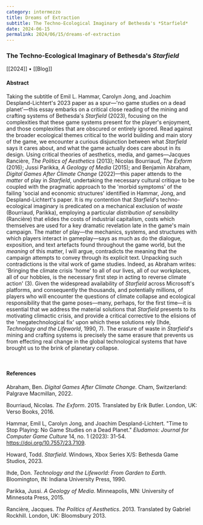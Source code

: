 ```yaml
---
category: intermezzo
title: Dreams of Extraction
subtitle: The Techno-Ecological Imaginary of Bethesda's *Starfield*
date: 2024-06-15
permalink: 2024/06/15/dreams-of-extraction
---
```


### The Techno-Ecological Imaginary of Bethesda's *Starfield*

[[2024]] • [[Blog]]

#### Abstract

Taking the subtitle of Emil L. Hammar, Carolyn Jong, and Joachim Despland-Lichtert's 2023 paper as a spur—'no game studies on a dead planet'—this essay embarks on a critical close reading of the mining and crafting systems of Bethesda's *Starfield* (2023), focusing on the complexities that these game systems present for the player's enjoyment, and those complexities that are obscured or entirely ignored. Read against the broader ecological themes critical to the world building and main story of the game, we encounter a curious disjunction between what *Starfield* says it cares about, and what the game actually does care about in its design. Using critical theories of aesthetics, media, and games—Jacques Rancière, *The Politics of Aesthetics* (2013); Nicolas Bourriaud, *The Exform* (2016); Jussi Parikka, *A Geology of Media* (2015); and Benjamin Abraham, *Digital Games After Climate Change* (2022)—this paper attends to the *matter* of play in *Starfield*, undertaking the necessary cultural critique to be coupled with the pragmatic approach to the 'morbid symptoms' of the failing 'social and economic structures' identified in Hammar, Jong, and Despland-Lichtert's paper. It is my contention that *Starfield*'s techno-ecological imaginary is predicated on a mechanical exclusion of *waste* (Bourriaud, Parikka), employing a particular *distribution of sensibility* (Rancière) that elides the costs of industrial capitalism, costs which themselves are used for a key dramatic revelation late in the game's main campaign. The matter of play—the mechanics, systems, and structures with which players interact in gameplay—says as much as do the dialogue, exposition, and text artefacts found throughout the game world, but the *meaning* of this matter, I will argue, contradicts the meaning that the campaign attempts to convey through its explicit text. Unpacking such contradictions is the vital work of game studies. Indeed, as Abraham writes: 'Bringing the climate crisis 'home' to all of our lives, all of our workplaces, all of our hobbies, is the necessary first step in acting to reverse climate action' (3). Given the widespread availability of *Starfield* across Microsoft's platforms, and consequently the thousands, and potentially millions, of players who will encounter the questions of climate collapse and ecological responsibility that the game poses—many, perhaps, for the first time—it is essential that we address the material solutions that *Starfield* presents to its motivating climactic crisis, and provide a critical corrective to the elisions of the 'megatechnological fix' upon which these solutions rely (Ihde, *Technology and the Lifeworld*, 1990, 7). The erasure of waste in *Starfield*'s mining and crafting systems is precisely the same erasure that prevents us from effecting real change in the global technological systems that have brought us to the brink of planetary collapse.

<br>

#### References

Abraham, Ben. *Digital Games After Climate Change*. Cham, Switzerland: Palgrave Macmillan, 2022.

Bourriaud, Nicolas. *The Exform*. 2015. Translated by Erik Butler. London, UK: Verso Books, 2016.

Hammar, Emil L, Carolyn Jong, and Joachim Despland-Lichtert. "Time to Stop Playing: No Game Studies on a Dead Planet." *Eludamos: Journal for Computer Game Culture* 14, no. 1 (2023): 31-54. <https://doi.org/10.7557/23.7109>.

Howard, Todd. *Starfield*. Windows, Xbox Series X/S: Bethesda Game Studios, 2023.

Ihde, Don. *Technology and the Lifeworld: From Garden to Earth*. Bloomington, IN: Indiana University Press, 1990.

Parikka, Jussi. *A Geology of Media*. Minneapolis, MN: University of Minnesota Press, 2015.

Rancière, Jacques. *The Politics of Aesthetics*. 2013. Translated by Gabriel Rockhill. London, UK: Bloomsbury 2013.